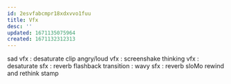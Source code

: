 ```yaml
---
id: 2esvfabcmpr18xdxvvo1fuu
title: Vfx
desc: ''
updated: 1671135075964
created: 1671132312313
---
```


sad
  vfx : desaturate
  clip
angry/loud
  vfx : screenshake
thinking
  vfx : desaturate
  sfx : reverb
flashback
  transition : wavy
  sfx : reverb
sloMo
rewind and rethink
stamp
